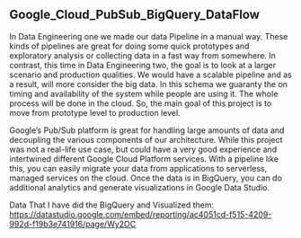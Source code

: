 ## Google_Cloud_PubSub_BigQuery_DataFlow


In Data Engineering one we made our data Pipeline in a manual way. These kinds of pipelines are great for doing some quick prototypes and exploratory analysis or collecting data in a fast way from somewhere. In contrast, this time in Data Engineering two, the goal is to look at a larger scenario and production qualities. We would have a scalable pipeline and as a result, will more consider the big data. In this schema we guaranty the on timing and availability of the system while people are using it. The whole process will be done in the cloud. So, the main goal of this project is to move from prototype level to production level.

Google’s Pub/Sub platform is great for handling large amounts of data and decoupling the various components of our architecture. While this project was not a real-life use case, but could have a very good experience and intertwined different Google Cloud Platform services. With a pipeline like this, you can easily migrate your data from applications to serverless, managed services on the cloud. Once the data is in BigQuery, you can do additional analytics and generate visualizations in Google Data Studio.

Data That I have did the BigQuery and Visualized them:
https://datastudio.google.com/embed/reporting/ac4051cd-f515-4209-992d-f19b3e741916/page/Wy2OC
